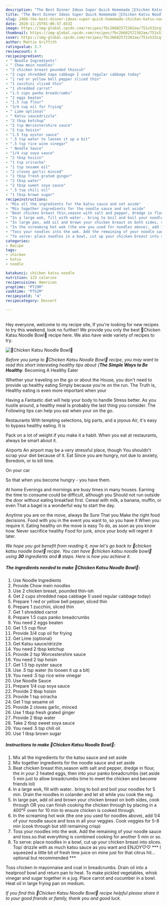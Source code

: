 ```yaml
---
description: "The Best Dinner Ideas Super Quick Homemade 🤙Chicken Katsu Noodle Bowl🤙"
title: "The Best Dinner Ideas Super Quick Homemade 🤙Chicken Katsu Noodle Bowl🤙"
slug: 2460-the-best-dinner-ideas-super-quick-homemade-chicken-katsu-noodle-bowl
date: 2020-11-25T01:06:57.653Z
image: https://img-global.cpcdn.com/recipes/fbc2b682572362ae/751x532cq70/🤙chicken-katsu-noodle-bowl🤙-recipe-main-photo.jpg
thumbnail: https://img-global.cpcdn.com/recipes/fbc2b682572362ae/751x532cq70/🤙chicken-katsu-noodle-bowl🤙-recipe-main-photo.jpg
cover: https://img-global.cpcdn.com/recipes/fbc2b682572362ae/751x532cq70/🤙chicken-katsu-noodle-bowl🤙-recipe-main-photo.jpg
author: Mattie Griffith
ratingvalue: 3.7
reviewcount: 6
recipeingredient:
- " Noodle Ingredients"
- " Chow mein noodles"
- "2 chicken breast pounded thinish"
- "2 cups shredded napa cabbage I used regular cabbage today"
- "1 red or yellow bell pepper sliced thin"
- "1 zucchini sliced thin"
- "1 shredded carrot"
- "1.5 cups panko breadcrumbs"
- "2 eggs beaten"
- "1.5 cup flour"
- "3/4 cup oil for frying"
- " Lime optional"
- " Katsu saucedrizzle"
- "2 tbsp ketchup"
- "2 tsp Worcestershire sauce"
- "2 tsp hoisin"
- "1.5 tsp oyster sauce"
- ".5 tsp water to loosen it up a bit"
- ".5 tsp rice wine vinegar"
- " Noodle Sauce"
- "1/4 cup soya sauce"
- "2 tbsp hoisin"
- "1 tsp sriracha"
- "1 tsp sesame oil"
- "2 cloves garlic minced"
- "1 tbsp fresh grated ginger"
- "2 tbsp water"
- "2 tbsp sweet soya sauce"
- ".5 tsp chili oil"
- "1 tbsp brown sugar"
recipeinstructions:
- "Mix all the ingredients for the katsu sauce and set aside"
- "Mix together ingredients for the noodle sauce and set aside"
- "Beat chicken breast thin,season with salt and pepper, dredge in flour, the in your 2 heated eggs, then into your panko breadcrumbs (set aside 5 min just to allow breadcrumbs time to meet the chicken and become friends lol)"
- "In a large wok, fill with water.. bring to boil and boil your noodles for 5 min. Drain the noodles in colander and let sit while you cook the veg."
- "In large pan, add oil and brown your chicken breast on both sides, cook through OR you can finish cooking the chicken through by placing in a 400°F oven for 10 min to ensure chicken is cooked through."
- "In the screaming hot wok (the one you used for noodles above), add 1/4 of your noodle sauce and toss in all your veggies. Cook veggies for 5-8 min (cook through but still remaining crisp)"
- "Toss your noodles into the wok. Add the remaining of your noodle sauce and toss.so.that everything is combined cooking for another 5 min or so."
- "To serve: place noodles in a bowl, cut up your chicken breast into slices. Top/ drizzle with as much katsu sauce as you want and ENJOY♡♡ *** I squeezed a little bit of fresh lime juice on mine just for that citrus hit... optional but recommended ***"
categories:
- Recipe
tags:
- chicken
- katsu
- noodle

katakunci: chicken katsu noodle 
nutrition: 123 calories
recipecuisine: American
preptime: "PT29M"
cooktime: "PT52M"
recipeyield: "4"
recipecategory: Dessert

---
```

<br>
Hey everyone, welcome to my recipe site, If you're looking for new recipes to try this weekend, look no further! We provide you only the best 🤙Chicken Katsu Noodle Bowl🤙 recipe here. We also have wide variety of recipes to try.
<br>


![🤙Chicken Katsu Noodle Bowl🤙](https://img-global.cpcdn.com/recipes/fbc2b682572362ae/751x532cq70/🤙chicken-katsu-noodle-bowl🤙-recipe-main-photo.jpg)

<i>Before you jump to 🤙Chicken Katsu Noodle Bowl🤙 recipe, you may want to read this short interesting healthy tips about {<strong>The Simple Ways to Be Healthy</strong>.</i>
Becoming A Healthy Eater

Whether your traveling on the go or about the
House, you don't need to provide up healthy eating
Simply because you're on the run. The Truth Is,
Healthy eating is even more important when your


Having a Fantastic diet will help your body to handle
Stress better. As you hustle around, a healthy meal
Is probably the last thing you consider. The
Following tips can help you eat when your on the go.

Restaurants
With tempting selections, big parts, and a joyous 
Air, it's easy to bypass healthy eating. It is 

Pack on a lot of weight if you make it a habit.
When you eat at restaurants, always be smart
about it.

Airports
An airport may be a very stressful place, though 
You shouldn't scrap your diet because of it. Eat
Since you are hungry, not due to anxiety,
Boredom, or to kill time.

On your car

So that when you become hungry - you have them.

At home
Evenings and mornings are busy times in many houses.
Earning the time to consume could be difficult, although you
Should not run outside the door without eating breakfast
first. Cereal with milk, a banana, muffin, or even
That a bagel is a wonderful way to start the day.

Anytime you are on the move, always Be Sure That you
Make the right food decisions. 
Food with you in the event you want to, so you have it
When you require it. Eating healthy on the move is easy
To do, as soon as you know how. Never sacrifice healthy
Food for junk, since your body will regret it later.


<i>We hope you got benefit from reading it, now let's go back to 🤙chicken katsu noodle bowl🤙 recipe. You can have 🤙chicken katsu noodle bowl🤙 using <strong>30</strong> ingredients and <strong>8</strong> steps. Here is how you achieve it.
</i>

##### The ingredients needed to make 🤙Chicken Katsu Noodle Bowl🤙:

1. Use  Noodle Ingredients
1. Provide  Chow mein noodles
1. Use 2 chicken breast, pounded thin-ish
1. Get 2 cups shredded napa cabbage (I used regular cabbage today)
1. Prepare 1 red or yellow bell pepper, sliced thin
1. Prepare 1 zucchini, sliced thin
1. Get 1 shredded carrot
1. Prepare 1.5 cups panko breadcrumbs
1. You need 2 eggs beaten
1. Get 1.5 cup flour
1. Provide 3/4 cup oil for frying
1. Get  Lime (optional)
1. Get  Katsu sauce/drizzle
1. You need 2 tbsp ketchup
1. Provide 2 tsp Worcestershire sauce
1. You need 2 tsp hoisin
1. Get 1.5 tsp oyster sauce
1. Use .5 tsp water (to loosen it up a bit)
1. You need .5 tsp rice wine vinegar
1. Use  Noodle Sauce
1. Prepare 1/4 cup soya sauce
1. Provide 2 tbsp hoisin
1. Provide 1 tsp sriracha
1. Get 1 tsp sesame oil
1. Provide 2 cloves garlic, minced
1. Use 1 tbsp fresh grated ginger
1. Provide 2 tbsp water
1. Take 2 tbsp sweet soya sauce
1. You need .5 tsp chili oil
1. Use 1 tbsp brown sugar


##### Instructions to make 🤙Chicken Katsu Noodle Bowl🤙:

1. Mix all the ingredients for the katsu sauce and set aside
1. Mix together ingredients for the noodle sauce and set aside
1. Beat chicken breast thin,season with salt and pepper, dredge in flour, the in your 2 heated eggs, then into your panko breadcrumbs (set aside 5 min just to allow breadcrumbs time to meet the chicken and become friends lol)
1. In a large wok, fill with water.. bring to boil and boil your noodles for 5 min. Drain the noodles in colander and let sit while you cook the veg.
1. In large pan, add oil and brown your chicken breast on both sides, cook through OR you can finish cooking the chicken through by placing in a 400°F oven for 10 min to ensure chicken is cooked through.
1. In the screaming hot wok (the one you used for noodles above), add 1/4 of your noodle sauce and toss in all your veggies. Cook veggies for 5-8 min (cook through but still remaining crisp)
1. Toss your noodles into the wok. Add the remaining of your noodle sauce and toss.so.that everything is combined cooking for another 5 min or so.
1. To serve: place noodles in a bowl, cut up your chicken breast into slices. Top/ drizzle with as much katsu sauce as you want and ENJOY♡♡ *** I squeezed a little bit of fresh lime juice on mine just for that citrus hit... optional but recommended ***


Toss chicken in mayonnaise and coat in breadcrumbs. Drain oil into a heatproof bowl and return pan to heat. To make pickled vegetables, whisk vinegar and sugar together in a jug. Place carrot and cucumber in a bowl. Heat oil in large frying pan on medium. 

<i>If you find this 🤙Chicken Katsu Noodle Bowl🤙 recipe helpful please share it to your good friends or family, thank you and good luck.</i>
